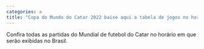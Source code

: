 ```yaml
---
categories: a
title: "Copa do Mundo do Catar 2022 baixe aqui a tabela de jogos no horário de Brasília"
---
```

Confira todas as partidas do Mundial de futebol do Catar no horário em que serão exibidas no Brasil.